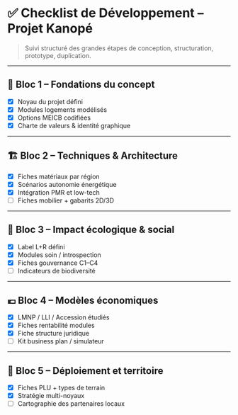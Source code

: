 # ✅ Checklist de Développement – Projet Kanopé

> Suivi structuré des grandes étapes de conception, structuration, prototype, duplication.

---

## 🧱 Bloc 1 – Fondations du concept

- [x] Noyau du projet défini
- [x] Modules logements modélisés
- [x] Options MEICB codifiées
- [x] Charte de valeurs & identité graphique

---

## 🏗️ Bloc 2 – Techniques & Architecture

- [x] Fiches matériaux par région
- [x] Scénarios autonomie énergétique
- [x] Intégration PMR et low-tech
- [ ] Fiches mobilier + gabarits 2D/3D

---

## 🌱 Bloc 3 – Impact écologique & social

- [x] Label L+R défini
- [x] Modules soin / introspection
- [x] Fiches gouvernance C1–C4
- [ ] Indicateurs de biodiversité

---

## 💶 Bloc 4 – Modèles économiques

- [x] LMNP / LLI / Accession étudiés
- [x] Fiches rentabilité modules
- [x] Fiche structure juridique
- [ ] Kit business plan / simulateur

---

## 🧭 Bloc 5 – Déploiement et territoire

- [x] Fiches PLU + types de terrain
- [x] Stratégie multi-noyaux
- [ ] Cartographie des partenaires locaux

